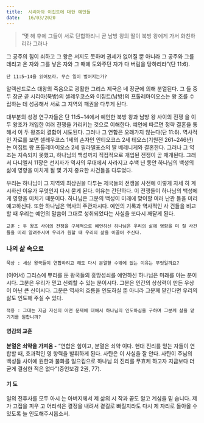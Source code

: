 ```yaml
---
title:  시리아와 이집트에 대한 예언들
date:   16/03/2020
---
```


> <p></p>
> “몇 해 후에 그들이 서로 단합하리니 곧 남방 왕의 딸이 북방 왕에게 가서 화친하리라 그러나
그 공주의 힘이 쇠하고 그 왕은 서지도 못하며 권세가 없어질 뿐 아니라 그 공주와 그를 데리고
온 자와 그를 낳은 자와 그 때에 도와주던 자가 다 버림을 당하리라”(단 11:6).

`단 11:5~14을 읽어보라. 무슨 일이 벌어지는가?`

알렉산드로스 대왕의 죽음으로 광활한 그리스 제국은 네 장군에 의해 분열된다. 그
들 중 두 장군 곧 시리아(북방)의 셀레우코스와 이집트(남방)의 프톨레마이오스는 왕
조를 수립하는 데 성공해서 서로 그 지역의 패권을 다투게 된다.

대부분의 성경 연구자들은 단 11:5~14에서 예언한 북방 왕과 남방 왕 사이의 전쟁
을 이 두 왕조가 개입한 여러 전쟁을 가리키는 것으로 이해한다. 예언에 따르면 정략
결혼을 통해서 이 두 왕조의 결합이 시도된다. 그러나 그 연합은 오래가지 않는다(단
11:6). 역사적인 자료를 보면 셀레우코스 1세의 손자인 안티오코스 2세 테오스(기원전
261~246년)는 이집트 왕 프톨레마이오스 2세 필라델포스의 딸 베레니케와 결혼한다.
그러나 그 약조는 지속되지 못했고, 하나님의 백성까지 직접적으로 개입된 전쟁이 곧
재개된다. 그래서 다니엘서 11장은 선지자가 역사의 무대에서 사라지고 수백 년 동안
하나님의 백성의 삶에 영향을 미치게 될 몇 가지 중요한 사건들을 다루었다.

우리는 하나님이 그 지역의 최상권을 다투는 제국들의 전쟁을 사전에 이렇게 자세
히 계시하신 이유가 무엇인지 다시 묻게 된다. 이유는 간단하다. 이 전쟁들이 하나님의
백성에게 영향을 미치기 때문이다. 하나님은 그분의 백성이 미래에 맞이할 여러 난관
들을 미리 예고하신다. 또한 하나님은 역사의 주관자시다. 예언의 기록과 역사적인 사
건들을 비교할 때 우리는 예언의 말씀이 그대로 성취되었다는 사실을 또다시 깨닫게
된다.

`교훈 : 두 왕조 사이의 전쟁을 구체적으로 예언하신 하나님은 우리의 삶에 영향을 미
칠 사건들을 미리 알려주시며 우리가 원할 때 우리의 삶을 이끌어 주신다.`

### 나의 삶 속으로

`묵상 : 세상 왕국들이 연합하려고 해도 다시 분열할 수밖에 없는 이유는 무엇일까요?`

(이어서) 그리스에 뿌리를 둔 왕국들의 흥망성쇠를 예언하신 하나님은 미래를 아는
분이시다. 그분은 우리가 믿고 신뢰할 수 있는 분이시다. 그분은 인간의 상상력이 만든
우상이 아닌 큰 신이시다. 그분은 역사의 흐름을 인도하실 뿐 아니라 그분께 맡긴다면
우리의 삶도 인도해 주실 수 있다.

`적용 : 그대는 지금 자신의 어떤 문제에 대해서 하나님의 인도하심을 구하며 그분께 삶을
맡기기를 원합니까?`

#### 영감의 교훈

**분열은 쇠약을 가져옴 -** “연합은 힘이고, 분열은 쇠약
이다. 현대 진리를 믿는 자들이 연합할 때, 효과적인 영
향력을 발휘하게 된다. 사탄은 이 사실을 잘 안다. 사탄이
주님의 백성들 사이에 원한과 불화를 일으킴으로 하나님
의 진리를 무효케 하고자 지금보다 더 굳게 결심한 적은
없다”(증언보감 2권, 77).

#### 기 도

일의 전후사를 모두 아시
는 아버지께서 제 삶의 시
작과 끝도 알고 계심을 믿
습니다. 제가 고집을 피우
고 어리석은 결정을 내려서
곁길로 빠질지라도 다시 제
자리로 돌아올 수 있도록
늘 인도해주시옵소서.